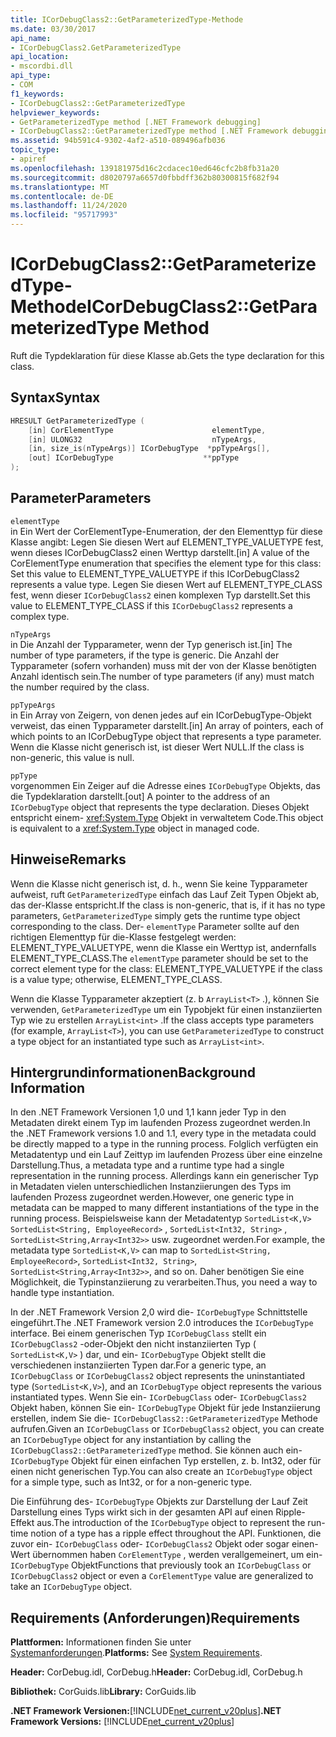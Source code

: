 ```yaml
---
title: ICorDebugClass2::GetParameterizedType-Methode
ms.date: 03/30/2017
api_name:
- ICorDebugClass2.GetParameterizedType
api_location:
- mscordbi.dll
api_type:
- COM
f1_keywords:
- ICorDebugClass2::GetParameterizedType
helpviewer_keywords:
- GetParameterizedType method [.NET Framework debugging]
- ICorDebugClass2::GetParameterizedType method [.NET Framework debugging]
ms.assetid: 94b591c4-9302-4af2-a510-089496afb036
topic_type:
- apiref
ms.openlocfilehash: 139181975d16c2cdacec10ed646cfc2b8fb31a20
ms.sourcegitcommit: d8020797a6657d0fbbdff362b80300815f682f94
ms.translationtype: MT
ms.contentlocale: de-DE
ms.lasthandoff: 11/24/2020
ms.locfileid: "95717993"
---
```

# <a name="icordebugclass2getparameterizedtype-method"></a><span data-ttu-id="7b067-102">ICorDebugClass2::GetParameterizedType-Methode</span><span class="sxs-lookup"><span data-stu-id="7b067-102">ICorDebugClass2::GetParameterizedType Method</span></span>

<span data-ttu-id="7b067-103">Ruft die Typdeklaration für diese Klasse ab.</span><span class="sxs-lookup"><span data-stu-id="7b067-103">Gets the type declaration for this class.</span></span>  
  
## <a name="syntax"></a><span data-ttu-id="7b067-104">Syntax</span><span class="sxs-lookup"><span data-stu-id="7b067-104">Syntax</span></span>  
  
```cpp  
HRESULT GetParameterizedType (  
    [in] CorElementType                      elementType,  
    [in] ULONG32                             nTypeArgs,  
    [in, size_is(nTypeArgs)] ICorDebugType  *ppTypeArgs[],  
    [out] ICorDebugType                    **ppType  
);  
```  
  
## <a name="parameters"></a><span data-ttu-id="7b067-105">Parameter</span><span class="sxs-lookup"><span data-stu-id="7b067-105">Parameters</span></span>  

 `elementType`  
 <span data-ttu-id="7b067-106">in Ein Wert der CorElementType-Enumeration, der den Elementtyp für diese Klasse angibt: Legen Sie diesen Wert auf ELEMENT_TYPE_VALUETYPE fest, wenn dieses ICorDebugClass2 einen Werttyp darstellt.</span><span class="sxs-lookup"><span data-stu-id="7b067-106">[in] A value of the CorElementType enumeration that specifies the element type for this class: Set this value to ELEMENT_TYPE_VALUETYPE if this ICorDebugClass2 represents a value type.</span></span> <span data-ttu-id="7b067-107">Legen Sie diesen Wert auf ELEMENT_TYPE_CLASS fest, wenn dieser `ICorDebugClass2` einen komplexen Typ darstellt.</span><span class="sxs-lookup"><span data-stu-id="7b067-107">Set this value to ELEMENT_TYPE_CLASS if this `ICorDebugClass2` represents a complex type.</span></span>  
  
 `nTypeArgs`  
 <span data-ttu-id="7b067-108">in Die Anzahl der Typparameter, wenn der Typ generisch ist.</span><span class="sxs-lookup"><span data-stu-id="7b067-108">[in] The number of type parameters, if the type is generic.</span></span> <span data-ttu-id="7b067-109">Die Anzahl der Typparameter (sofern vorhanden) muss mit der von der Klasse benötigten Anzahl identisch sein.</span><span class="sxs-lookup"><span data-stu-id="7b067-109">The number of type parameters (if any) must match the number required by the class.</span></span>  
  
 `ppTypeArgs`  
 <span data-ttu-id="7b067-110">in Ein Array von Zeigern, von denen jedes auf ein ICorDebugType-Objekt verweist, das einen Typparameter darstellt.</span><span class="sxs-lookup"><span data-stu-id="7b067-110">[in] An array of pointers, each of which points to an ICorDebugType object that represents a type parameter.</span></span> <span data-ttu-id="7b067-111">Wenn die Klasse nicht generisch ist, ist dieser Wert NULL.</span><span class="sxs-lookup"><span data-stu-id="7b067-111">If the class is non-generic, this value is null.</span></span>  
  
 `ppType`  
 <span data-ttu-id="7b067-112">vorgenommen Ein Zeiger auf die Adresse eines `ICorDebugType` Objekts, das die Typdeklaration darstellt.</span><span class="sxs-lookup"><span data-stu-id="7b067-112">[out] A pointer to the address of an `ICorDebugType` object that represents the type declaration.</span></span> <span data-ttu-id="7b067-113">Dieses Objekt entspricht einem- <xref:System.Type> Objekt in verwaltetem Code.</span><span class="sxs-lookup"><span data-stu-id="7b067-113">This object is equivalent to a <xref:System.Type> object in managed code.</span></span>  
  
## <a name="remarks"></a><span data-ttu-id="7b067-114">Hinweise</span><span class="sxs-lookup"><span data-stu-id="7b067-114">Remarks</span></span>  

 <span data-ttu-id="7b067-115">Wenn die Klasse nicht generisch ist, d. h., wenn Sie keine Typparameter aufweist, ruft `GetParameterizedType` einfach das Lauf Zeit Typen Objekt ab, das der-Klasse entspricht.</span><span class="sxs-lookup"><span data-stu-id="7b067-115">If the class is non-generic, that is, if it has no type parameters, `GetParameterizedType` simply gets the runtime type object corresponding to the class.</span></span> <span data-ttu-id="7b067-116">Der- `elementType` Parameter sollte auf den richtigen Elementtyp für die-Klasse festgelegt werden: ELEMENT_TYPE_VALUETYPE, wenn die Klasse ein Werttyp ist, andernfalls ELEMENT_TYPE_CLASS.</span><span class="sxs-lookup"><span data-stu-id="7b067-116">The `elementType` parameter should be set to the correct element type for the class: ELEMENT_TYPE_VALUETYPE if the class is a value type; otherwise, ELEMENT_TYPE_CLASS.</span></span>  
  
 <span data-ttu-id="7b067-117">Wenn die Klasse Typparameter akzeptiert (z. b `ArrayList<T>` .), können Sie verwenden, `GetParameterizedType` um ein Typobjekt für einen instanziierten Typ wie zu erstellen `ArrayList<int>` .</span><span class="sxs-lookup"><span data-stu-id="7b067-117">If the class accepts type parameters (for example, `ArrayList<T>`), you can use `GetParameterizedType` to construct a type object for an instantiated type such as `ArrayList<int>`.</span></span>  
  
## <a name="background-information"></a><span data-ttu-id="7b067-118">Hintergrundinformationen</span><span class="sxs-lookup"><span data-stu-id="7b067-118">Background Information</span></span>  

 <span data-ttu-id="7b067-119">In den .NET Framework Versionen 1,0 und 1,1 kann jeder Typ in den Metadaten direkt einem Typ im laufenden Prozess zugeordnet werden.</span><span class="sxs-lookup"><span data-stu-id="7b067-119">In the .NET Framework versions 1.0 and 1.1, every type in the metadata could be directly mapped to a type in the running process.</span></span> <span data-ttu-id="7b067-120">Folglich verfügten ein Metadatentyp und ein Lauf Zeittyp im laufenden Prozess über eine einzelne Darstellung.</span><span class="sxs-lookup"><span data-stu-id="7b067-120">Thus, a metadata type and a runtime type had a single representation in the running process.</span></span> <span data-ttu-id="7b067-121">Allerdings kann ein generischer Typ in Metadaten vielen unterschiedlichen Instanziierungen des Typs im laufenden Prozess zugeordnet werden.</span><span class="sxs-lookup"><span data-stu-id="7b067-121">However, one generic type in metadata can be mapped to many different instantiations of the type in the running process.</span></span> <span data-ttu-id="7b067-122">Beispielsweise kann der Metadatentyp `SortedList<K,V>` `SortedList<String, EmployeeRecord>` , `SortedList<Int32, String>` , `SortedList<String,Array<Int32>>` usw. zugeordnet werden.</span><span class="sxs-lookup"><span data-stu-id="7b067-122">For example, the metadata type `SortedList<K,V>` can map to `SortedList<String, EmployeeRecord>`, `SortedList<Int32, String>`, `SortedList<String,Array<Int32>>`, and so on.</span></span> <span data-ttu-id="7b067-123">Daher benötigen Sie eine Möglichkeit, die Typinstanziierung zu verarbeiten.</span><span class="sxs-lookup"><span data-stu-id="7b067-123">Thus, you need a way to handle type instantiation.</span></span>  
  
 <span data-ttu-id="7b067-124">In der .NET Framework Version 2,0 wird die- `ICorDebugType` Schnittstelle eingeführt.</span><span class="sxs-lookup"><span data-stu-id="7b067-124">The .NET Framework version 2.0 introduces the `ICorDebugType` interface.</span></span> <span data-ttu-id="7b067-125">Bei einem generischen Typ `ICorDebugClass` stellt ein `ICorDebugClass2` -oder-Objekt den nicht instanziierten Typ ( `SortedList<K,V>` ) dar, und ein- `ICorDebugType` Objekt stellt die verschiedenen instanziierten Typen dar.</span><span class="sxs-lookup"><span data-stu-id="7b067-125">For a generic type, an `ICorDebugClass` or `ICorDebugClass2` object represents the uninstantiated type (`SortedList<K,V>`), and an `ICorDebugType` object represents the various instantiated types.</span></span> <span data-ttu-id="7b067-126">Wenn Sie ein- `ICorDebugClass` oder- `ICorDebugClass2` Objekt haben, können Sie ein- `ICorDebugType` Objekt für jede Instanziierung erstellen, indem Sie die- `ICorDebugClass2::GetParameterizedType` Methode aufrufen.</span><span class="sxs-lookup"><span data-stu-id="7b067-126">Given an `ICorDebugClass` or `ICorDebugClass2` object, you can create an `ICorDebugType` object for any instantiation by calling the `ICorDebugClass2::GetParameterizedType` method.</span></span> <span data-ttu-id="7b067-127">Sie können auch ein- `ICorDebugType` Objekt für einen einfachen Typ erstellen, z. b. Int32, oder für einen nicht generischen Typ.</span><span class="sxs-lookup"><span data-stu-id="7b067-127">You can also create an `ICorDebugType` object for a simple type, such as Int32, or for a non-generic type.</span></span>  
  
 <span data-ttu-id="7b067-128">Die Einführung des- `ICorDebugType` Objekts zur Darstellung der Lauf Zeit Darstellung eines Typs wirkt sich in der gesamten API auf einen Ripple-Effekt aus.</span><span class="sxs-lookup"><span data-stu-id="7b067-128">The introduction of the `ICorDebugType` object to represent the run-time notion of a type has a ripple effect throughout the API.</span></span> <span data-ttu-id="7b067-129">Funktionen, die zuvor ein- `ICorDebugClass` oder- `ICorDebugClass2` Objekt oder sogar einen-Wert übernommen haben `CorElementType` , werden verallgemeinert, um ein- `ICorDebugType` Objekt</span><span class="sxs-lookup"><span data-stu-id="7b067-129">Functions that previously took an `ICorDebugClass` or `ICorDebugClass2` object or even a `CorElementType` value are generalized to take an `ICorDebugType` object.</span></span>  
  
## <a name="requirements"></a><span data-ttu-id="7b067-130">Requirements (Anforderungen)</span><span class="sxs-lookup"><span data-stu-id="7b067-130">Requirements</span></span>  

 <span data-ttu-id="7b067-131">**Plattformen:** Informationen finden Sie unter [Systemanforderungen](../../get-started/system-requirements.md).</span><span class="sxs-lookup"><span data-stu-id="7b067-131">**Platforms:** See [System Requirements](../../get-started/system-requirements.md).</span></span>  
  
 <span data-ttu-id="7b067-132">**Header:** CorDebug.idl, CorDebug.h</span><span class="sxs-lookup"><span data-stu-id="7b067-132">**Header:** CorDebug.idl, CorDebug.h</span></span>  
  
 <span data-ttu-id="7b067-133">**Bibliothek:** CorGuids.lib</span><span class="sxs-lookup"><span data-stu-id="7b067-133">**Library:** CorGuids.lib</span></span>  
  
 <span data-ttu-id="7b067-134">**.NET Framework Versionen:**[!INCLUDE[net_current_v20plus](../../../../includes/net-current-v20plus-md.md)]</span><span class="sxs-lookup"><span data-stu-id="7b067-134">**.NET Framework Versions:** [!INCLUDE[net_current_v20plus](../../../../includes/net-current-v20plus-md.md)]</span></span>
